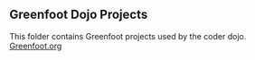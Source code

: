 ## Greenfoot Dojo Projects

This folder contains Greenfoot projects used by the coder dojo.
[Greenfoot.org](http://greenfoot.org)

